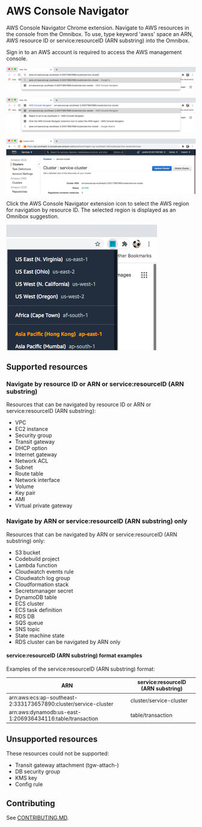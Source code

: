 # AWS Console Navigator

AWS Console Navigator Chrome extension. Navigate to AWS resources in the console from the Omnibox.
To use, type keyword 'awss' space an ARN, AWS resource ID or service:resourceID (ARN substring) into the Omnibox.

Sign in to an AWS account is required to access the AWS management console.

![Image of user typing awss keyword and ARN into the Omnibox](img/awssKeywordOmnibox.png "Image of user typing awss keyword and ARN into the Omnibox")

![Image of the AWS Console Navigator extension](img/AWSConsoleNavigatorExtension.png "Image of the AWS Console Navigator extension")

![Image of an AWS resource in the console](img/AWSConsoleNavigated.png "Image of an AWS resource in the console")

Click the AWS Console Navigator extension icon to select the AWS region for navigation by resource ID. The selected region is displayed as an Omnibox suggestion.

![Image of AWS Console Navigator region selection popup](img/SelectRegionPopup.png "Image of AWS Console Navigator region selection popup")

## Supported resources

### Navigate by resource ID or ARN or service:resourceID (ARN substring)

Resources that can be navigated by resource ID or ARN or service:resourceID (ARN substring):

- VPC
- EC2 instance
- Security group
- Transit gateway
- DHCP option
- Internet gateway
- Network ACL
- Subnet
- Route table
- Network interface
- Volume
- Key pair
- AMI
- Virtual private gateway

### Navigate by ARN or service:resourceID (ARN substring) only

Resources that can be navigated by ARN or service:resourceID (ARN substring) only:

- S3 bucket
- Codebuild project
- Lambda function
- Cloudwatch events rule
- Cloudwatch log group
- Cloudformation stack
- Secretsmanager secret
- DynamoDB table
- ECS cluster
- ECS task definition
- RDS DB
- SQS queue
- SNS topic
- State machine state
- RDS cluster can be navigated by ARN only

#### service:resourceID (ARN substring) format examples

Examples of the service:resourceID (ARN substring) format:

| ARN                                                             | service:resourceID (ARN substring) |
| --------------------------------------------------------------- | ---------------------------------- |
| arn:aws:ecs:ap-southeast-2:333173657890:cluster/service-cluster | cluster/service-cluster            |
| arn:aws:dynamodb:us-east-1:206936434116:table/transaction       | table/transaction                  |

## Unsupported resources

These resources could not be supported:

- Transit gateway attachment (tgw-attach-)
- DB security group
- KMS key
- Config rule

## Contributing

See [CONTRIBUTING.MD](CONTRIBUTING.MD).
